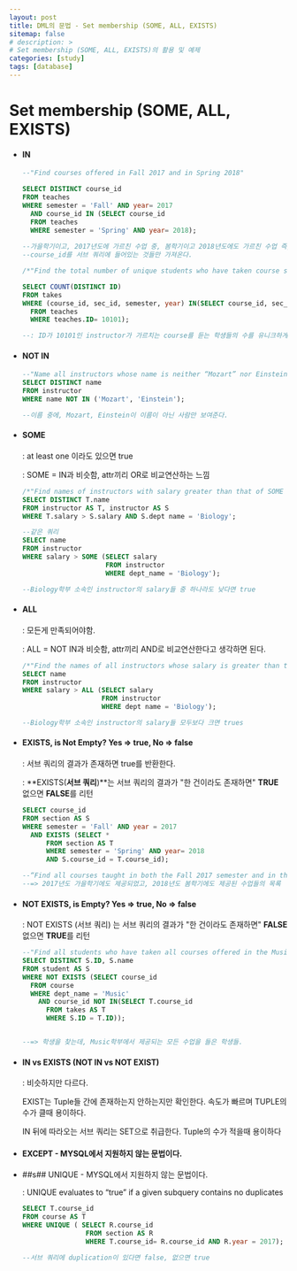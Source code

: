 ```yaml
---
layout: post
title: DML의 문법 - Set membership (SOME, ALL, EXISTS)
sitemap: false
# description: > 
# Set membership (SOME, ALL, EXISTS)의 활용 및 예제 
categories: [study]
tags: [database]
---
```



# Set membership (SOME, ALL, EXISTS)

  - #### IN

    ~~~sql
    --"Find courses offered in Fall 2017 and in Spring 2018"
    
    SELECT DISTINCT course_id
    FROM teaches
    WHERE semester = 'Fall' AND year= 2017 
      AND course_id IN (SELECT course_id
      FROM teaches
      WHERE semester = 'Spring' AND year= 2018);
    										
    --가을학기이고, 2017년도에 가르친 수업 중, 봄학기이고 2018년도에도 가르친 수업 즉, 
    --course_id를 서브 쿼리에 들어있는 것들만 가져온다. 
    ~~~

    ~~~sql
    /*"Find the total number of unique students who have taken course sections taught by the instructor with ID 10101"*/
    
    SELECT COUNT(DISTINCT ID)
    FROM takes
    WHERE (course_id, sec_id, semester, year) IN(SELECT course_id, sec_id, semester, year
      FROM teaches
      WHERE teaches.ID= 10101);
    
    --: ID가 10101인 instructor가 가르치는 course를 듣는 학생들의 수를 유니크하게 세어라.  
    ~~~

  - #### NOT IN

    ~~~sql
    --"Name all instructors whose name is neither “Mozart” nor Einstein”"
    SELECT DISTINCT name
    FROM instructor
    WHERE name NOT IN ('Mozart', 'Einstein');
    
    --이름 중에, Mozart, Einstein이 이름이 아닌 사람만 보여준다. 
    ~~~

  - #### SOME

    : at least one 이라도 있으면 true

    : SOME = IN과 비슷함, attr끼리 OR로 비교연산하는 느낌

    ~~~sql
    /*"Find names of instructors with salary greater than that of SOME (at least one) instructor in the Biology department"*/
    SELECT DISTINCT T.name
    FROM instructor AS T, instructor AS S
    WHERE T.salary > S.salary AND S.dept name = 'Biology';
    
    --같은 쿼리 
    SELECT name
    FROM instructor
    WHERE salary > SOME (SELECT salary
    					 FROM instructor
    					 WHERE dept_name = 'Biology');
    
    --Biology학부 소속인 instructor의 salary들 중 하나라도 낮다면 true
    ~~~


  - #### ALL

    : 모든게 만족되어야함. 

    : ALL = NOT IN과 비슷함, attr끼리 AND로 비교연산한다고 생각하면 된다. 

    ~~~sql
    /*"Find the names of all instructors whose salary is greater than the salary of all instructors in the Biology department"*/
    SELECT name
    FROM instructor
    WHERE salary > ALL (SELECT salary
    					FROM instructor
    					WHERE dept name = 'Biology');
    
    --Biology학부 소속인 instructor의 salary들 모두보다 크면 trues
    ~~~


  - #### EXISTS, is Not Empty? Yes => true, No => false

    : 서브 쿼리의 결과가 존재하면 true를 반환한다. 

    : **EXISTS(**서브 쿼리**)**는 서브 쿼리의 결과가 "한 건이라도 존재하면" **TRUE** 없으면 **FALSE**를 리턴

    ~~~sql
    SELECT course_id
    FROM section AS S
    WHERE semester = 'Fall' AND year = 2017 
      AND EXISTS (SELECT *
          FROM section AS T
          WHERE semester = 'Spring' AND year= 2018
          AND S.course_id = T.course_id);
    
    --“Find all courses taught in both the Fall 2017 semester and in the Spring 2018 semester”
    --=> 2017년도 가을학기에도 제공되었고, 2018년도 봄학기에도 제공된 수업들의 목록 
    ~~~

  - #### NOT EXISTS, is Empty? Yes => true, No => false

    : NOT EXISTS (서브 쿼리) 는 서브 쿼리의 결과가 "한 건이라도 존재하면" **FALSE** 없으면 **TRUE**를 리턴

    ~~~sql
    --"Find all students who have taken all courses offered in the Music department"
    SELECT DISTINCT S.ID, S.name
    FROM student AS S
    WHERE NOT EXISTS (SELECT course_id
      FROM course
      WHERE dept_name = 'Music'
        AND course_id NOT IN(SELECT T.course_id
          FROM takes AS T
          WHERE S.ID = T.ID));
    
    
    --=> 학생을 찾는데, Music학부에서 제공되는 모든 수업을 들은 학생들. 
    ~~~

  - #### IN vs EXISTS (NOT IN vs NOT EXIST)

    : 비슷하지만 다르다. 

    EXIST는 Tuple들 간에 존재하는지 안하는지만 확인한다. 속도가 빠르며 TUPLE의 수가 클때 용이하다. 

    IN 뒤에 따라오는 서브 쿼리는 SET으로 취급한다. Tuple의 수가 적을때 용이하다  

  - #### EXCEPT - MYSQL에서 지원하지 않는 문법이다. 

  - ##s## UNIQUE - MYSQL에서 지원하지 않는 문법이다. 

    : UNIQUE evaluates to “true” if a given subquery contains no duplicates

    ~~~sql
    SELECT T.course_id
    FROM course AS T
    WHERE UNIQUE ( SELECT R.course_id
    				FROM section AS R
    				WHERE T.course_id= R.course_id AND R.year = 2017);
    
    --서브 쿼리에 duplication이 있다면 false, 없으면 true
    ~~~
